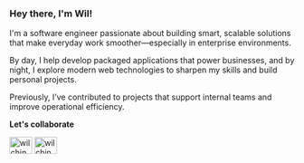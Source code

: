 ### Hey there, I'm Wil!

I'm a software engineer passionate about building smart, scalable solutions that make everyday work smoother—especially in enterprise environments.

By day, I help develop packaged applications that power businesses, and by night, I explore modern web technologies to sharpen my skills and build personal projects.

Previously, I’ve contributed to projects that support internal teams and improve operational efficiency.
<br/>

**Let's collaborate**

<a href="https://linkedin.com/in/wilchindipolog" target="blank"><img align="center" src="https://raw.githubusercontent.com/gauravghongde/social-icons/master/SVG/Color/LinkedIN.svg" alt="wilchindipolog" height="30" width="40" /></a>
<a href="https://instagram.com/wilchindipolog" target="blank"><img align="center" src="https://raw.githubusercontent.com/gauravghongde/social-icons/master/SVG/Color/Instagram.svg" alt="wilchindipolog" height="30" width="40" /></a>

<br/>

[website]: https://wilchindipolog.com
[linkedin]: https://www.linkedin.com/in/wilchindipolog
[instragram]: https://instagram.com/wilchindipolog
